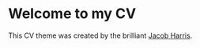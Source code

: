 # Welcome to my CV

This CV theme was created by the brilliant [Jacob Harris](https://harrisj.github.io/).